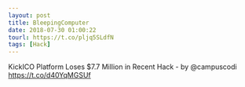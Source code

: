 ```yaml
---
layout: post
title: BleepingComputer
date: 2018-07-30 01:00:22
tourl: https://t.co/pljq5SLdfN
tags: [Hack]
---
```

KickICO Platform Loses $7.7 Million in Recent Hack - by @campuscodi
https://t.co/d40YqMGSUf